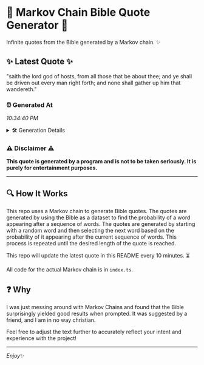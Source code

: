 # 📖 Markov Chain Bible Quote Generator 📖

Infinite quotes from the Bible generated by a Markov chain. ✨

## ✨ Latest Quote ✨
"saith the lord god of hosts, from all those that be about thee; and ye shall be driven out every man right forth; and none shall gather up him that wandereth."

### ⏰ Generated At
*10:34:40 PM*

<details>
    <summary>🛠️ Generation Details</summary>
    <p>
        <strong>🌱 Seed:</strong> saith<br>
        <strong>🔄 Iterations:</strong> 30<br>
        <strong>📜 Context History:</strong><br>[ saith ]: the<br>[ saith, the ]: lord<br>[ saith, the, lord ]: god<br>[ saith, the, lord, god ]: of<br>[ saith, the, lord, god, of ]: hosts,<br>[ saith, the, lord, god, of, hosts, ]: from<br>[ the, lord, god, of, hosts,, from ]: all<br>[ lord, god, of, hosts,, from, all ]: those<br>[ god, of, hosts,, from, all, those ]: that<br>[ of, hosts,, from, all, those, that ]: be<br>[ hosts,, from, all, those, that, be ]: about<br>[ from, all, those, that, be, about ]: thee;<br>[ all, those, that, be, about, thee; ]: and<br>[ those, that, be, about, thee;, and ]: ye<br>[ that, be, about, thee;, and, ye ]: shall<br>[ be, about, thee;, and, ye, shall ]: be<br>[ about, thee;, and, ye, shall, be ]: driven<br>[ thee;, and, ye, shall, be, driven ]: out<br>[ and, ye, shall, be, driven, out ]: every<br>[ ye, shall, be, driven, out, every ]: man<br>[ shall, be, driven, out, every, man ]: right<br>[ be, driven, out, every, man, right ]: forth;<br>[ driven, out, every, man, right, forth; ]: and<br>[ out, every, man, right, forth;, and ]: none<br>[ every, man, right, forth;, and, none ]: shall<br>[ man, right, forth;, and, none, shall ]: gather<br>[ right, forth;, and, none, shall, gather ]: up<br>[ forth;, and, none, shall, gather, up ]: him<br>[ and, none, shall, gather, up, him ]: that<br>[ none, shall, gather, up, him, that ]: wandereth.<br>
    </p>
</details>

### ⚠️ Disclaimer ⚠️
**This quote is generated by a program and is not to be taken seriously. It is purely for entertainment purposes.**

---

## 🔍 How It Works

This repo uses a Markov chain to generate Bible quotes. The quotes are generated by using the Bible as a dataset to find the probability of a word appearing after a sequence of words. The quotes are generated by starting with a random word and then selecting the next word based on the probability of it appearing after the current sequence of words. This process is repeated until the desired length of the quote is reached.

This repo will update the latest quote in this README every 10 minutes. ⏳

All code for the actual Markov chain is in `index.ts`.

## ❓ Why

I was just messing around with Markov Chains and found that the Bible surprisingly yielded good results when prompted. 
It was suggested by a friend, and I am in no way christian.

Feel free to adjust the text further to accurately reflect your intent and experience with the project!

---

*Enjoy*✨

